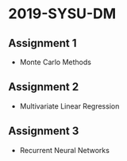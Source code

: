 # 2019-SYSU-DM

## Assignment 1

- Monte Carlo Methods



## Assignment 2

- Multivariate Linear Regression



## Assignment 3

- Recurrent Neural Networks